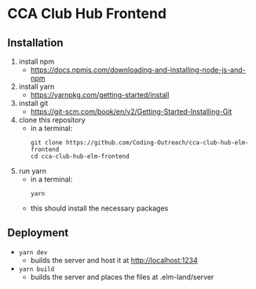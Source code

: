 # CCA Club Hub Frontend

## Installation

1. install npm
    - https://docs.npmjs.com/downloading-and-installing-node-js-and-npm
2. install yarn
    - https://yarnpkg.com/getting-started/install
3. install git
    - https://git-scm.com/book/en/v2/Getting-Started-Installing-Git
4. clone this repository
    - in a terminal:
        ```
        git clone https://github.com/Coding-Outreach/cca-club-hub-elm-frontend
        cd cca-club-hub-elm-frontend
        ```
5. run yarn
    - in a terminal:
        ```
        yarn
        ```
    - this should install the necessary packages

## Deployment
- `yarn dev`
    - builds the server and host it at [http://localhost:1234](http://localhost:1234)
- `yarn build`
    - builds the server and places the files at .elm-land/server
